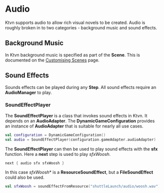 # Audio
Ktvn supports audio to allow rich visual novels to be created. Audio is roughly broken in to two categories - 
background music and sound effects.

## Background Music
In Ktvn background music is specified as part of the **Scene**. This is documented on the [Customising Scenes](customising-scenes.md) 
page.

## Sound Effects
Sounds effects can be played during any **Step**. All sound effects require an **AudioManager** to play.

### SoundEffectPlayer
The **SoundEffectPlayer** is a class that invokes sound effects in Ktvn. It depends on an **AudioAdapter**. The 
**DynamicGameConfiguration** provides an instance of **AudioAdapter** that is suitable for nearly all use cases.

```kotlin
val configuration = DynamicGameConfiguration()
val audio = SoundEffectPlayer(configuration.gameAdapter.audioAdapter)
```

The **SoundEffectPlayer** can then be used to play sound effects with the **sfx** function. Here a **next** step is 
used to play *sfxWoosh*.

```kotlin
next { audio sfx sfxWoosh }
```

In this case *sfxWoosh** is a **ResourceSoundEffect**, but a **FileSoundEffect** could also be used.

```kotlin
val sfxWoosh = soundEffectFromResource("shuttleLaunch/audio/woosh.wav")
```
